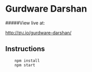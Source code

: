 # Gurdware Darshan


#####View live at:

http://ਭਪ.io/gurdware-darshan/

## Instructions
        npm install
        npm start